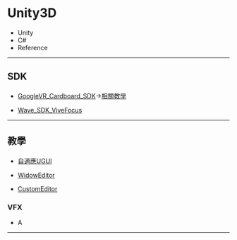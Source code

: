 # Unity3D
* Unity
* C#
* Reference 
----
## SDK</p>
* [GoogleVR_Cardboard_SDK](https://github.com/googlevr/gvr-unity-sdk/releases)->[相關教學](https://otaru.tw/tutorial/unity-2017-google-vr-app-tutorial)</p>
* [Wave_SDK_ViveFocus](https://developer.vive.com/resources/knowledgebase/wave-sdk/)</p>


----
## 教學</p>
* [自適應UGUI](https://godstamps.blogspot.com/2015/04/unityugui.html)</p>
* [WidowEditor](https://dotblogs.com.tw/coolgamedevnote/2018/02/27/122317)</p>
* [CustomEditor](https://docs.unity3d.com/Manual/editor-CustomEditors.html)

### VFX</p>
* A
----
